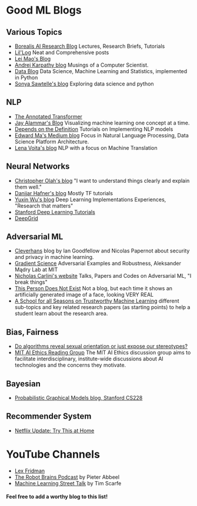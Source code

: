 # Good ML Blogs

## Various Topics
- [Borealis AI Research Blog](https://www.borealisai.com/en/research/blog/) Lectures, Research Briefs, Tutorials
- [Lil'Log](https://lilianweng.github.io/lil-log/) Neat and Comprehensive posts
- [Lei Mao's Blog](https://leimao.github.io/blog/)
- [Andrej Karpathy blog](http://karpathy.github.io/) Musings of a Computer Scientist.
- [Data Blog](https://xavierbourretsicotte.github.io/) Data Science, Machine Learning and Statistics, implemented in Python
- [Sonya Sawtelle's blog](https://sdsawtelle.github.io/blog/output/index.html) Exploring data science and python
## NLP

- [The Annotated Transformer](https://nlp.seas.harvard.edu/2018/04/03/attention.html) 
- [Jay Alammar's Blog](http://jalammar.github.io/) Visualizing machine learning one concept at a time.
- [Depends on the Definition](https://www.depends-on-the-definition.com/) Tutorials on Implementing NLP models
- [Edward Ma's Medium blog](https://medium.com/@makcedward)  Focus in Natural Language Processing, Data Science Platform Architecture.
- [Lena Voita's blog](https://lena-voita.github.io/posts.html) NLP with a focus on Machine Translation
 ## Neural Networks
 - [Christopher Olah's blog](https://colah.github.io/) "I want to understand things clearly and explain them well."
 - [Danijar Hafner's blog](https://danijar.com/blog/) Mostly TF tutorials
 - [Yuxin Wu's blog](https://ppwwyyxx.com/blog/) Deep Learning Implementations Experiences, "Research that matters"
 - [Stanford Deep Learning Tutorials](http://ufldl.stanford.edu/tutorial/)
 - [DeepGrid](https://www.jefkine.com/)
 
 ## Adversarial ML
- [Cleverhans](http://www.cleverhans.io/) blog by Ian Goodfellow and Nicolas Papernot about security and privacy in machine learning.
- [Gradient Science](https://gradientscience.org/) Adversarial Examples and Robustness, Aleksander Mądry Lab at MIT
- [Nicholas Carlini's website](https://nicholas.carlini.com/) Talks, Papers and Codes on Adversarial ML, "I break things"
- [This Person Does Not Exist](https://thispersondoesnotexist.com/) Not a blog, but each time it shows an artificially generated image of a face, looking VERY REAL
- [A School for all Seasons on Trustworthy Machine Learning](https://trustworthy-machine-learning.github.io/) different sub-topics and key related research papers (as starting points) to help a student learn about the research area.
 ## Bias, Fairness
- [Do algorithms reveal sexual orientation or just expose our stereotypes?](https://medium.com/@blaisea/do-algorithms-reveal-sexual-orientation-or-just-expose-our-stereotypes-d998fafdf477)
- [MIT AI Ethics Reading Group](https://mitaiethics.github.io/) The MIT AI Ethics discussion group aims to facilitate interdisciplinary, institute-wide discussions about AI technologies and the concerns they motivate. 

## Bayesian
- [Probabilistic Graphical Models blog, Stanford CS228](https://ermongroup.github.io/)

## Recommender System
- [Netflix Update: Try This at Home](https://sifter.org/~simon/journal/20061211.html)


# YouTube Channels
- [Lex Fridman](https://www.youtube.com/@lexfridman)
- [The Robot Brains Podcast](https://www.youtube.com/@TheRobotBrainsPodcast)  by Pieter Abbeel
- [Machine Learning Street Talk](https://www.youtube.com/@MachineLearningStreetTalk)  by Tim Scarfe




#### Feel free to add a worthy blog to this list!
